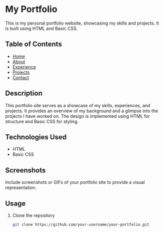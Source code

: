 # My Portfolio

This is my personal portfolio website, showcasing my skills and projects. It is built using HTML and Basic CSS.

## Table of Contents
- [Home](#description)
- [About](#technologies-used)
- [Experience](#screenshots)
- [Projects](#usage)
- [Contact](#license)

## Description
This portfolio site serves as a showcase of my skills, experiences, and projects. It provides an overview of my background and a glimpse into the projects I have worked on. The design is implemented using HTML for structure and Basic CSS for styling.

## Technologies Used
- HTML
- Basic CSS

## Screenshots
Include screenshots or GIFs of your portfolio site to provide a visual representation.

## Usage
1. Clone the repository
   ```bash
   git clone https://github.com/your-username/your-portfolio.git
